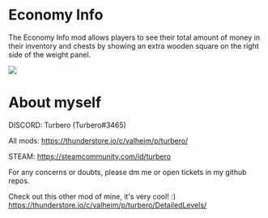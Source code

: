 # Economy Info

The Economy Info mod allows players to see their total amount of money in their inventory and chests by showing an extra wooden square on the right side of the weight panel.

![](https://i.imgur.com/D3xUcfV.png)

# About myself

DISCORD: Turbero (Turbero#3465)

All mods: https://thunderstore.io/c/valheim/p/turbero/

STEAM: https://steamcommunity.com/id/turbero

For any concerns or doubts, please dm me or open tickets in my github repos.

Check out this other mod of mine, it's very cool! :) https://thunderstore.io/c/valheim/p/turbero/DetailedLevels/
